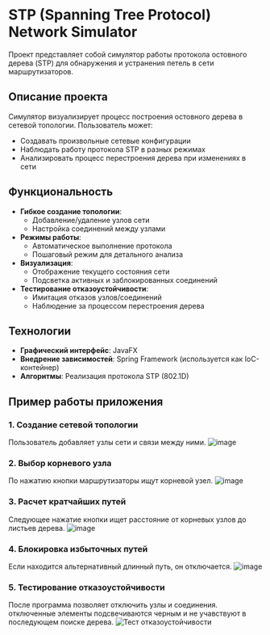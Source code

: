 # STP (Spanning Tree Protocol) Network Simulator

Проект представляет собой симулятор работы протокола остовного дерева (STP) для обнаружения и устранения петель в сети маршрутизаторов.

## Описание проекта

Симулятор визуализирует процесс построения остовного дерева в сетевой топологии. Пользователь может:
- Создавать произвольные сетевые конфигурации
- Наблюдать работу протокола STP в разных режимах
- Анализировать процесс перестроения дерева при изменениях в сети

## Функциональность

- **Гибкое создание топологии**:
  - Добавление/удаление узлов сети
  - Настройка соединений между узлами
- **Режимы работы**:
  - Автоматическое выполнение протокола
  - Пошаговый режим для детального анализа
- **Визуализация**:
  - Отображение текущего состояния сети
  - Подсветка активных и заблокированных соединений
- **Тестирование отказоустойчивости**:
  - Имитация отказов узлов/соединений
  - Наблюдение за процессом перестроения дерева

## Технологии

- **Графический интерфейс**: JavaFX
- **Внедрение зависимостей**: Spring Framework (используется как IoC-контейнер)
- **Алгоритмы**: Реализация протокола STP (802.1D)


## Пример работы приложения

### 1. Создание сетевой топологии
Пользователь добавляет узлы сети и связи между ними.
![image](https://github.com/user-attachments/assets/f6dd0e2f-8582-4d5e-a2e8-e2ed4b1d5d17)

### 2. Выбор корневого узла
По нажатию кнопки маршрутизаторы ищут корневой узел. 
![image](https://github.com/user-attachments/assets/05216447-93e6-4cbf-a57a-dfc88e3f91dc)

### 3. Расчет кратчайших путей
Следующее нажатие кнопки ищет расстояние от корневых узлов до листьев дерева.
![image](https://github.com/user-attachments/assets/8397036c-42ba-4543-b809-4a75c2511343)

### 4. Блокировка избыточных путей
Если находится альтернативный длинный путь, он отключается.
![image](https://github.com/user-attachments/assets/12601f70-c899-436d-968b-76beeb010d60)

### 5. Тестирование отказоустойчивости
После программа позволяет отключить узлы и соединения. отключенные элементы подсвечиваются черным и не учавствуют в последующем поиске дерева.
![Тест отказоустойчивости](https://github.com/user-attachments/assets/828be9dc-5b92-4055-8180-79af9f3ff4b4)


